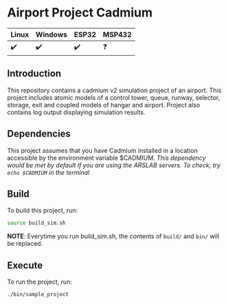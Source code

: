 # Airport Project Cadmium
|  Linux | Windows| ESP32 | MSP432 |
|:--|:--|:--|:--|
|:heavy_check_mark:|:heavy_check_mark:|:heavy_check_mark:|:question:|
## Introduction
This repository contains a cadmium v2 simulation project of an airport. This project includes atomic models of a control tower, queue, runway, selector,
storage, exit and coupled models of hangar and airport. Project also contains log output displaying simulation results.

## Dependencies
This project assumes that you have Cadmium installed in a location accessible by the environment variable $CADMIUM.
_This dependency would be met by default if you are using the ARSLAB servers. To check, try `echo $CADMIUM` in the terminal_

## Build
To build this project, run:
```sh
source build_sim.sh
```
__NOTE__: Everytime you run build_sim.sh, the contents of `build/` and `bin/` will be replaced.

## Execute
To run the project, run:
```sh
./bin/sample_project
```
